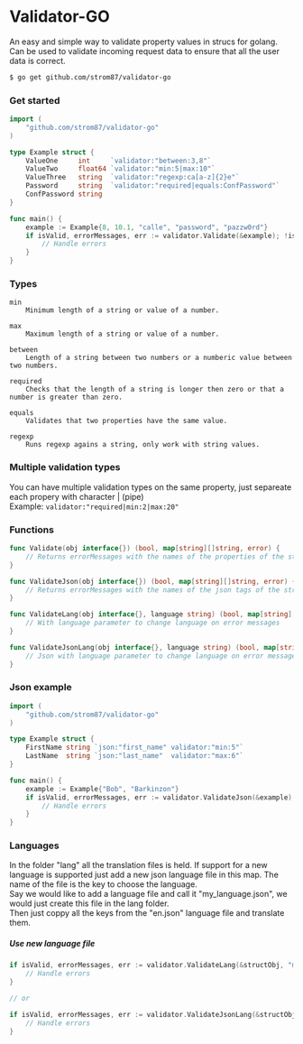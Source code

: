 # Validator-GO
An easy and simple way to validate property values in strucs for golang.   
Can be used to validate incoming request data to ensure that all the user data is correct.

```sh
$ go get github.com/strom87/validator-go
```

### Get started
~~~ go
import (
    "github.com/strom87/validator-go"
)

type Example struct {
    ValueOne     int     `validator:"between:3,8"`
    ValueTwo     float64 `validator:"min:5|max:10"`
    ValueThree   string  `validator:"regexp:ca[a-z]{2}e"`
    Password     string  `validator:"required|equals:ConfPassword"`
    ConfPassword string  
}

func main() {
    example := Example{8, 10.1, "calle", "password", "pazzw0rd"}
    if isValid, errorMessages, err := validator.Validate(&example); !isValid {
        // Handle errors
    }
}
~~~

### Types
    min
        Minimum length of a string or value of a number.
        
    max
        Maximum length of a string or value of a number.
        
    between
        Length of a string between two numbers or a numberic value between two numbers.
        
    required
        Checks that the length of a string is longer then zero or that a number is greater than zero.
        
    equals
        Validates that two properties have the same value.
        
    regexp
        Runs regexp agains a string, only work with string values.
    
### Multiple validation types
You can have multiple validation types on the same property, just separeate each propery with character | (pipe)   
    Example: `validator:"required|min:2|max:20"`
    
### Functions
~~~ go
func Validate(obj interface{}) (bool, map[string][]string, error) {
    // Returns errorMessages with the names of the properties of the struct
}

func ValidateJson(obj interface{}) (bool, map[string][]string, error) {
    // Returns errorMessages with the names of the json tags of the struct
}

func ValidateLang(obj interface{}, language string) (bool, map[string][]string, error) {
    // With language parameter to change language on error messages
}

func ValidateJsonLang(obj interface{}, language string) (bool, map[string][]string, error) {
    // Json with language parameter to change language on error messages
}
~~~

### Json example
~~~go
import (
    "github.com/strom87/validator-go"
)

type Example struct {
    FirstName string `json:"first_name" validator:"min:5"`
    LastName  string `json:"last_name"  validator:"max:6"`
}

func main() {
    example := Example{"Bob", "Barkinzon"}
    if isValid, errorMessages, err := validator.ValidateJson(&example); !isValid {
        // Handle errors
    }
}
~~~

### Languages
In the folder "lang" all the translation files is held. If support for a new language is supported just add a new json language file in this map. The name of the file is the key to choose the language.  
Say we would like to add a language file and call it "my_language.json", we would just create this file in the lang folder.   
Then just coppy all the keys from the "en.json" language file and translate them.
##### Use new language file
~~~ go
if isValid, errorMessages, err := validator.ValidateLang(&structObj, "my_language"); !isValid {
    // Handle errors
}

// or

if isValid, errorMessages, err := validator.ValidateJsonLang(&structObj, "my_language"); !isValid {
    // Handle errors
}
~~~
